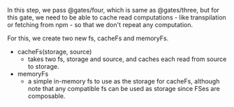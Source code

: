 In this step, we pass @gates/four, which is same as @gates/three, but for this
gate, we need to be able to cache read computations - like transpilation or
fetching from npm - so that we don't repeat any computation.

For this, we create two new fs, cacheFs and memoryFs.

- cacheFs(storage, source)
  - takes two fs, storage and source, and caches each read from source to
    storage.
- memoryFs
  - a simple in-memory fs to use as the storage for cacheFs, although note that
    any compatible fs can be used as storage since FSes are composable.
